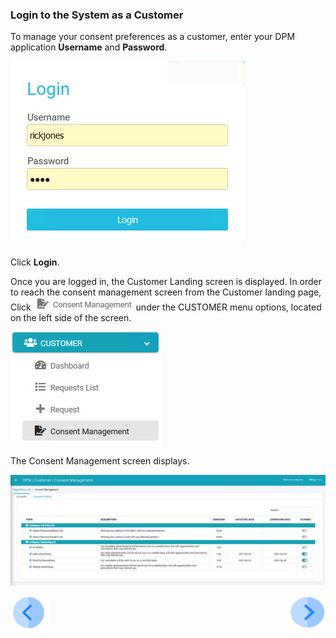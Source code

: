 ### Login to the System as a Customer

To manage your consent preferences as a customer, enter your DPM application **Username** and **Password**.

![image](../images/Customer_Login.jpg)                                  

Click **Login**.

Once you are logged in, the Customer Landing screen is displayed. In order to reach the consent management screen from the Customer landing page, Click ![image](../images/08_ICON_ConsentManagement.png) under the CUSTOMER menu options, located on the left side of the screen. 

![image](../images/08_5_Consent_CustConsent_LeftPanel.jpg)     

The Consent Management screen displays.

![image](../images/08_3_Consent_CustConsent_Landing.jpg)      



[![Previous](../images/Previous.png)]( 05_01_Customer_Consent_Tutorial.md)[<img align="right" width="60" height="54" src="../images/Next.png">](05_03_Customer_OptIn_or_OptOut.md)
